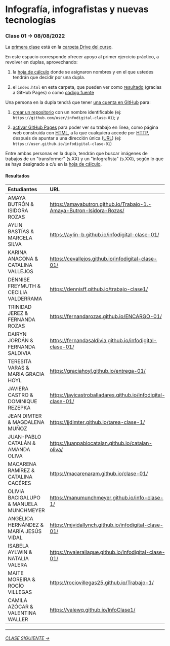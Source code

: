 # Infografía, infografistas y nuevas tecnologías

### Clase 01 → 08/08/2022

La [primera clase](https://docs.google.com/presentation/d/1OtQAFa_0O7-IZ0z_A5zW436tSTwXnjELVacj-UjrYgY/edit?usp=sharing) está en la [carpeta Drive del curso](https://drive.google.com/drive/folders/1TrKlW5fCH-crkBDy0LYgei0S6wCblQsI?usp=sharing).

En este espacio corresponde ofrecer apoyo al primer ejercicio práctico, a revolver en duplas, aprovechando: 

1. la [hoja de cálculo](https://docs.google.com/spreadsheets/d/1hxDagDta1M6MUl6zTjGDKRcsCIF9jhs7eP4VokoKzIU/edit?usp=sharing) donde se asignaron nombres y en el que ustedes tendrán que decidir por una dupla.

2. el `index.html` en esta carpeta, que pueden ver como [resultado](https://profesorfaco.github.io/dno075-2022-2/clase-01/) (gracias a GitHub Pages) o como [código fuente](https://github.com/profesorfaco/dno075-2022-2/blob/main/clase-01/index.html)

Una persona en la dupla tendrá que tener [una cuenta en GitHub](https://github.com/) para:

1. [crear un repositorio](https://docs.github.com/es/get-started/quickstart/create-a-repo) con un nombre identificable (ej: `https://github.com/user/infodigital-clase-01`); y

2. [activar GitHub Pages](https://docs.github.com/es/pages/getting-started-with-github-pages/configuring-a-publishing-source-for-your-github-pages-site) para poder ver su trabajo en línea, como página web construida con [HTML](https://developer.mozilla.org/es/docs/Learn/HTML/Introduction_to_HTML/Getting_started), a la que cualquiera accede por [HTTP](https://es.wikipedia.org/wiki/Protocolo_de_transferencia_de_hipertexto), después de apuntar a una dirección única ([URL](https://es.wikipedia.org/wiki/Localizador_de_recursos_uniforme)) (ej: `https://user.github.io/infodigital-clase-01`)

Entre ambas personas en la dupla, tendrán que buscar imágenes de trabajos de un "transformer" (s.XX) y un "infografista" (s.XXI), según lo que se haya designado a c/u en la [hoja de cálculo](https://docs.google.com/spreadsheets/d/1hxDagDta1M6MUl6zTjGDKRcsCIF9jhs7eP4VokoKzIU/edit?usp=sharing).

#### Resultados
| Estudiantes | URL         |
|:------------|:------------|
| AMAYA BUTRÓN & ISIDORA ROZAS | https://amayabutron.github.io/Trabajo-1.-Amaya-Butron-Isidora-Rozas/ |
| AYLIN BASTÍAS & MARCELA SILVA | https://aylin-b.github.io/infodigital-clase-01/ |
| KARINA ANACONA & CATALINA VALLEJOS | https://cevallejos.github.io/infodigital-clase-01/ |
| DENNISE FREYMUTH & CECILIA VALDERRAMA | https://dennisff.github.io/trabajo-clase1/ |
| TRINIDAD JEREZ & FERNANDA ROZAS | https://fernandarozas.github.io/ENCARGO-01/ |
| DAIRYN JORDÁN & FERNANDA SALDIVIA | https://fernandasaldivia.github.io/infodigital-clase-01/ |
| TERESITA VARAS & MARIA GRACIA HOYL | https://graciahoyl.github.io/entrega-01/ |
| JAVIERA CASTRO & DOMINIQUE REZEPKA | https://javicastroballadares.github.io/infodigital-clase-01/ |
| JEAN DIMTER & MAGDALENA MUÑOZ | https://jjdimter.github.io/tarea-clase-1/ |
| JUAN-PABLO CATALÁN & AMANDA OLIVA | https://juanpablocatalan.github.io/catalan-oliva/ |
| MACARENA RAMÍREZ & CATALINA CACÉRES | https://macarenaram.github.io/clase-01/ |
| OLIVIA BACIGALUPO & MANUELA MUNCHMEYER | https://manumunchmeyer.github.io/info-clase-1/ |
| ANGÉLICA HERNÁNDEZ & MARÍA JESÚS VIDAL | https://mjvidallynch.github.io/infodigital-clase-01/ |
| ISABELA AYLWIN & NATALIA VALERA | https://nvalerallaque.github.io/infodigital-clase-01/ |
| MAITE MOREIRA & ROCÍO VILLEGAS | https://rociovillegas25.github.io/Trabajo-1/ |
| CAMILA AZÓCAR & VALENTINA WALLER | https://valewq.github.io/InfoClase1/ |

- - - - - - - 

###### [CLASE SIGUIENTE →](https://github.com/profesorfaco/dno075-2022-2/tree/main/clase-03) 
